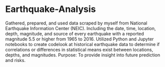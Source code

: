 # Earthquake-Analysis
Gathered, prepared, and used data scraped by myself from National Earthquake Information Center (NEIC). Including the date, time, location, depth, magnitude, and source of every earthquake with a reported magnitude 5.5 or higher from 1965 to 2016.
Utilized Python and Jupyter notebooks to create codelook at historical earthquake data to determine if correlations or differences in statistical means exist between locations, depths, and magnitudes.
Purpose: To provide insight into future prediction and risks.
